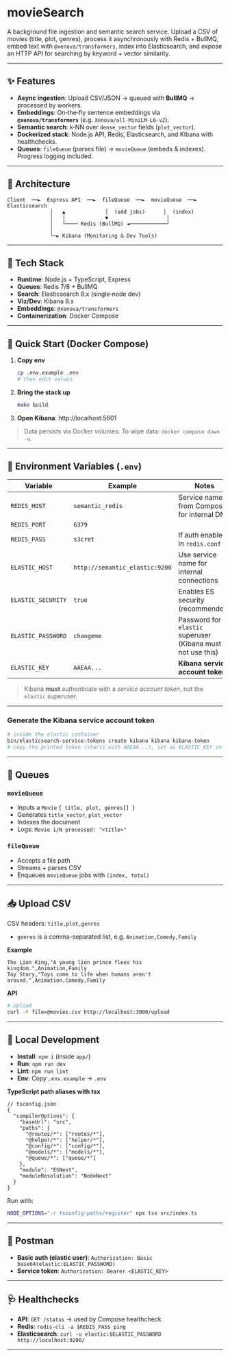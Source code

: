 # movieSearch

A background file ingestion and semantic search service. Upload a CSV of movies (title, plot, genres), process it asynchronously with Redis + BullMQ, embed text with `@xenova/transformers`, index into Elasticsearch, and expose an HTTP API for searching by keyword + vector similarity.

---

## ✨ Features
- **Async ingestion**: Upload CSV/JSON → queued with **BullMQ** → processed by workers.
- **Embeddings**: On‑the‑fly sentence embeddings via **`@xenova/transformers`** (e.g. `Xenova/all-MiniLM-L6-v2`).
- **Semantic search**: k‑NN over `dense_vector` fields (`plot_vector`).
- **Dockerized stack**: Node.js API, Redis, Elasticsearch, and Kibana with healthchecks.
- **Queues**: `fileQueue` (parses file) → `movieQueue` (embeds & indexes). Progress logging included.

---

## 🧱 Architecture
```
Client  ──►  Express API  ──►  fileQueue  ──►  movieQueue  ──►  Elasticsearch
              │   ▲             │  (add jobs)      │  (index)
              │   │             ▼                   │
              │   └──── Redis (BullMQ) ◄────────────┘
              │
              └─► Kibana (Monitoring & Dev Tools)
```

---

## 🧰 Tech Stack
- **Runtime**: Node.js + TypeScript, Express
- **Queues**: Redis 7/8 + BullMQ
- **Search**: Elasticsearch 8.x (single‑node dev)
- **Viz/Dev**: Kibana 8.x
- **Embeddings**: `@xenova/transformers`
- **Containerization**: Docker Compose

---

## 🚀 Quick Start (Docker Compose)
1. **Copy env**
   ```bash
   cp .env.example .env
   # then edit values
   ```

2. **Bring the stack up**
   ```bash
   make build
   ```

3. **Open Kibana**: http://localhost:5601

> Data persists via Docker volumes. To wipe data: `docker compose down -v`.

---

## 🔐 Environment Variables (`.env`)
| Variable | Example | Notes |
|---|---|---|
| `REDIS_HOST` | `semantic_redis` | Service name from Compose for internal DNS |
| `REDIS_PORT` | `6379` | |
| `REDIS_PASS` | `s3cret` | If auth enabled in `redis.conf` |
| `ELASTIC_HOST` | `http://semantic_elastic:9200` | Use service name for internal connections |
| `ELASTIC_SECURITY` | `true` | Enables ES security (recommended) |
| `ELASTIC_PASSWORD` | `changeme` | Password for `elastic` superuser (Kibana must not use this) |
| `ELASTIC_KEY` | `AAEAA...` | **Kibana service account token** |

> Kibana **must** authenticate with a *service account token*, not the `elastic` superuser.

---

### Generate the Kibana service account token
```bash
# inside the elastic container
bin/elasticsearch-service-tokens create kibana kibana kibana-token
# copy the printed token (starts with AAEAA...), set as ELASTIC_KEY in .env
```

---

## 🧵 Queues
### `movieQueue`
- Inputs a `Movie` `{ title, plot, genres[] }`
- Generates `title_vector`, `plot_vector`
- Indexes the document
- Logs: `Movie i/N processed: "<title>"`

### `fileQueue`
- Accepts a file path
- Streams + parses CSV
- Enqueues `movieQueue` jobs with `(index, total)`

---

## 📥 Upload CSV
CSV headers: `title,plot,genres`
- `genres` is a comma-separated list, e.g. `Animation,Comedy,Family`

**Example**
```csv
The Lion King,"A young lion prince flees his kingdom.",Animation,Family
Toy Story,"Toys come to life when humans aren't around.",Animation,Comedy,Family
```

**API**
```bash
# Upload
curl -F file=@movies.csv http://localhost:3000/upload
```

---

## 🧪 Local Development
- **Install**: `npm i` (inside `app/`)
- **Run**: `npm run dev`
- **Lint**: `npm run lint`
- **Env**: Copy `.env.example` → `.env`

**TypeScript path aliases with tsx**
```jsonc
// tsconfig.json
{
  "compilerOptions": {
    "baseUrl": "src",
    "paths": {
      "@routes/*": ["routes/*"],
      "@helper/*": ["helper/*"],
      "@config/*": ["config/*"],
      "@models/*": ["models/*"],
      "@queue/*": ["queue/*"]
    },
    "module": "ESNext",
    "moduleResolution": "NodeNext"
  }
}
```
Run with:
```bash
NODE_OPTIONS="-r tsconfig-paths/register" npx tsx src/index.ts
```

---

## 🔧 Postman
- **Basic auth (elastic user)**: `Authorization: Basic base64(elastic:ELASTIC_PASSWORD)`
- **Service token**: `Authorization: Bearer <ELASTIC_KEY>`

---

## 🩺 Healthchecks
- **API**: `GET /status` → used by Compose healthcheck
- **Redis**: `redis-cli -a $REDIS_PASS ping`
- **Elasticsearch**: `curl -u elastic:$ELASTIC_PASSWORD http://localhost:9200/`
 ---
